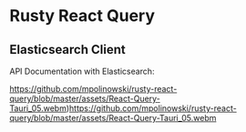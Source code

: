 # Rusty React Query

## Elasticsearch Client

API Documentation with Elasticsearch:

https://github.com/mpolinowski/rusty-react-query/blob/master/assets/React-Query-Tauri_05.webm)https://github.com/mpolinowski/rusty-react-query/blob/master/assets/React-Query-Tauri_05.webm
